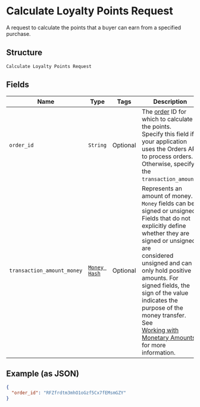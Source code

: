 
# Calculate Loyalty Points Request

A request to calculate the points that a buyer can earn from
a specified purchase.

## Structure

`Calculate Loyalty Points Request`

## Fields

| Name | Type | Tags | Description |
|  --- | --- | --- | --- |
| `order_id` | `String` | Optional | The [order](/doc/models/order.md) ID for which to calculate the points.<br>Specify this field if your application uses the Orders API to process orders.<br>Otherwise, specify the `transaction_amount`. |
| `transaction_amount_money` | [`Money Hash`](/doc/models/money.md) | Optional | Represents an amount of money. `Money` fields can be signed or unsigned.<br>Fields that do not explicitly define whether they are signed or unsigned are<br>considered unsigned and can only hold positive amounts. For signed fields, the<br>sign of the value indicates the purpose of the money transfer. See<br>[Working with Monetary Amounts](https://developer.squareup.com/docs/build-basics/working-with-monetary-amounts)<br>for more information. |

## Example (as JSON)

```json
{
  "order_id": "RFZfrdtm3mhO1oGzf5Cx7fEMsmGZY"
}
```

